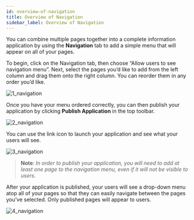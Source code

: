 ```yaml
---
id: overview-of-navigation
title: Overview of Navigation
sidebar_label: Overview of Navigation
---
```


<div style={{textAlign: "justify"}}>

You can combine multiple pages together into a complete information application by using the **Navigation** tab to add a simple menu that will appear on all of your pages.

To begin, click on the Navigation tab, then choose “Allow users to see navigation menu”. Next, select the pages you’d like to add from the left column and drag them onto the right column. You can reorder them in any order you’d like.

![1_navigation](https://s3.amazonaws.com/cdn.qrvey.com/documentation_assets/ui-docs/builders/3.4.5.2_navigation/1_navigation.png#thumbnail)

Once you have your menu ordered correctly, you can then publish your application by clicking **Publish Application** in the top toolbar.

![2_navigation](https://s3.amazonaws.com/cdn.qrvey.com/documentation_assets/ui-docs/builders/3.4.5.2_navigation/2_navigation.png#thumbnail-40)

You can use the link icon to launch your application and see what your users will see.

![3_navigation](https://s3.amazonaws.com/cdn.qrvey.com/documentation_assets/ui-docs/builders/3.4.5.2_navigation/3_navigation.png#thumbnail-20)

>**Note**_: In order to publish your application, you will need to add at least one page to the navigation menu, even if it will not be visible to users._

After your application is published, your users will see a drop-down menu atop all of your pages so that they can easily navigate between the pages you’ve selected. Only published pages will appear to users.

![4_navigation](https://s3.amazonaws.com/cdn.qrvey.com/documentation_assets/ui-docs/builders/3.4.5.2_navigation/4_navigation.png#thumbnail-40)

</div>